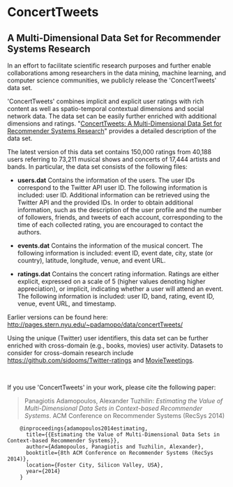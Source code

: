 ConcertTweets
=============

## A Multi-Dimensional Data Set for Recommender Systems Research


In an effort to facilitate scientific research purposes and further enable collaborations among researchers in the data mining, machine learning, and computer science communities, we publicly release the 'ConcertTweets' data set. 

'ConcertTweets' combines implicit and explicit user ratings with rich content as well as spatio-temporal contextual dimensions and social network data. The data set can be easily further enriched with additional dimensions and ratings. "<a href="http://pages.stern.nyu.edu/~padamopo/data/ConcertTweets.pdf" target="_blank">ConcertTweets: A Multi-Dimensional Data Set for Recommender Systems Research</a>" provides a detailed description of the data set. 

The latest version of this data set contains 150,000 ratings from 40,188 users referring to 73,211 musical shows and concerts of 17,444 artists and bands. In particular, the data set consists of the following files:
  - **users.dat** Contains the information of the users. The user IDs
  correspond to the Twitter API user ID. The following information is included:
  user ID.
  Additional information can be retrieved using the Twitter API and the provided
  IDs. 
  In order to obtain additional information, such as the description of the
  user profile and the number of followers, friends, and tweets of each account,
  corresponding to the time of each collected rating, you are encouraged to
  contact the authors.
  
  - **events.dat** Contains the information of the musical concert. The
  following information is included: event ID, event date, city, state (or
  country), latitude, longitude, venue, and event URL.
  
  - **ratings.dat** Contains the concert rating information. Ratings
  are either explicit, expressed on a scale of $5$ (higher
  values denoting higher appreciation), or implicit, indicating whether a user
  will attend an event. The following information is included: user ID, band,
  rating, event ID, venue, event URL, and timestamp.





Earlier versions can be found here: http://pages.stern.nyu.edu/~padamopo/data/concertTweets/ 

Using the unique (Twitter) user identifiers, this data set can be further enriched with cross-domain (e.g., books, movies) user activity. Datasets to consider for cross-domain research include https://github.com/sidooms/Twitter-ratings and <a href="https://github.com/sidooms/MovieTweetings" target="_blank"> MovieTweetings</a>.
 
<br/>

If you use 'ConcertTweets' in your work, please cite the following paper: 

> Panagiotis Adamopoulos, Alexander Tuzhilin: *Estimating the Value of Multi-Dimensional Data Sets in Context-based Recommender Systems*. ACM Conference on Recommender Systems (RecSys 2014)

		@inproceedings{adamopoulos2014estimating,
		  title={{Estimating the Value of Multi-Dimensional Data Sets in Context-based Recommender Systems}},
		  author={Adamopoulos, Panagiotis and Tuzhilin, Alexander},
		  booktitle={8th ACM Conference on Recommender Systems (RecSys 2014)},
		  location={Foster City, Silicon Valley, USA},
		  year={2014}
		}

